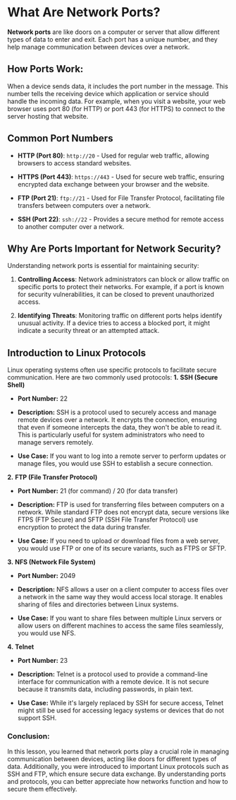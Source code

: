 # **What Are Network Ports?**

**Network ports** are like doors on a computer or server that allow different types of data to enter and exit. Each port has a unique number, and they help manage communication between devices over a network.

## **How Ports Work**: 
When a device sends data, it includes the port number in the message. This number tells the receiving device which application or service should handle the incoming data. For example, when you visit a website, your web browser uses port 80 (for HTTP) or port 443 (for HTTPS) to connect to the server hosting that website.

 ##  Common Port Numbers
    
-   **HTTP (Port 80)**: `http://20` - Used for regular web traffic, allowing browsers to access standard websites.
    
-   **HTTPS (Port 443)**: `https://443` - Used for secure web traffic, ensuring encrypted data exchange between your browser and the website.
    
-   **FTP (Port 21)**: `ftp://21` - Used for File Transfer Protocol, facilitating file transfers between computers over a network.
    
-   **SSH (Port 22)**: `ssh://22` - Provides a secure method for remote access to another computer over a network.
    


## **Why Are Ports Important for Network Security?**

Understanding network ports is essential for maintaining security:

1.  **Controlling Access**: Network administrators can block or allow traffic on specific ports to protect their networks. For example, if a port is known for security vulnerabilities, it can be closed to prevent unauthorized access.
    
2.  **Identifying Threats**: Monitoring traffic on different ports helps identify unusual activity. If a device tries to access a blocked port, it might indicate a security threat or an attempted attack.
    

## **Introduction to Linux Protocols**

Linux operating systems often use specific protocols to facilitate secure communication. Here are two commonly used protocols:
**1.** **SSH (Secure Shell)**

-   **Port Number:** 22
    
-   **Description:** SSH is a protocol used to securely access and manage remote devices over a network. It encrypts the connection, ensuring that even if someone intercepts the data, they won't be able to read it. This is particularly useful for system administrators who need to manage servers remotely.
    
-   **Use Case:** If you want to log into a remote server to perform updates or manage files, you would use SSH to establish a secure connection.
    

**2.** **FTP (File Transfer Protocol)**

-   **Port Number:** 21 (for command) / 20 (for data transfer)
    
-   **Description:** FTP is used for transferring files between computers on a network. While standard FTP does not encrypt data, secure versions like FTPS (FTP Secure) and SFTP (SSH File Transfer Protocol) use encryption to protect the data during transfer.
    
-   **Use Case:** If you need to upload or download files from a web server, you would use FTP or one of its secure variants, such as FTPS or SFTP.
    

**3.** **NFS (Network File System)**

-   **Port Number:** 2049
    
-   **Description:** NFS allows a user on a client computer to access files over a network in the same way they would access local storage. It enables sharing of files and directories between Linux systems.
    
-   **Use Case:** If you want to share files between multiple Linux servers or allow users on different machines to access the same files seamlessly, you would use NFS.
    

**4.** **Telnet**

-   **Port Number:** 23
    
-   **Description:** Telnet is a protocol used to provide a command-line interface for communication with a remote device. It is not secure because it transmits data, including passwords, in plain text.
    
-   **Use Case:** While it's largely replaced by SSH for secure access, Telnet might still be used for accessing legacy systems or devices that do not support SSH.
    

### Conclusion: 

In this lesson, you learned that network ports play a crucial role in managing communication between devices, acting like doors for different types of data. Additionally, you were introduced to important Linux protocols such as SSH and FTP, which ensure secure data exchange. By understanding ports and protocols, you can better appreciate how networks function and how to secure them effectively.
<!--stackedit_data:
eyJoaXN0b3J5IjpbMTA4NjExMTkzMSwtMTI1OTE0NTcyXX0=
-->